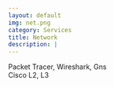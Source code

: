 ```yaml
---
layout: default
img: net.png
category: Services
title: Network
description: |
---
```

  Packet Tracer, Wireshark, Gns<br>
  Cisco L2, L3<br>
